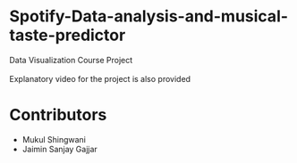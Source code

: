 # Spotify-Data-analysis-and-musical-taste-predictor
Data Visualization Course Project <br><br>
Explanatory video for the project is also provided

# Contributors
 - Mukul Shingwani
 - Jaimin Sanjay Gajjar
